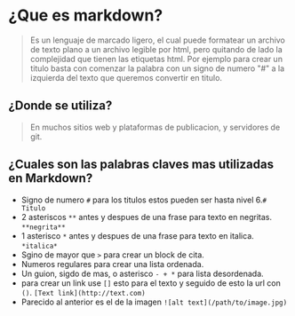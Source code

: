 # ¿Que es markdown?
> Es un lenguaje de marcado ligero, el cual puede formatear un archivo de texto plano a un archivo legible por html, pero quitando de lado la complejidad que tienen las etiquetas html. Por ejemplo para crear un titulo basta con comenzar la palabra con un signo de numero "#" a la izquierda del texto que queremos convertir en titulo.

## ¿Donde se utiliza?
> En muchos sitios web y plataformas de publicacion, y servidores de git.

## ¿Cuales son las palabras claves mas utilizadas en Markdown?
- Signo de numero `#` para los titulos estos pueden ser hasta nivel 6.`# Titulo`
- 2 asteriscos `**` antes y despues de una frase para texto en negritas. `**negrita**`
- 1 asterisco `*` antes y despues de una frase para texto en italica. `*italica*`
- Sgino de mayor que `>` para crear un block de cita.
- Numeros regulares para crear una lista ordenada.
- Un guion, sigdo de mas, o asterisco `- + *` para lista desordenada.
- para crear un link use `[]` esto para el texto y seguido de esto la url con `()`. `[Text link](http://text.com)`
- Parecido al anterior es el de la imagen `![alt text](/path/to/image.jpg)`
